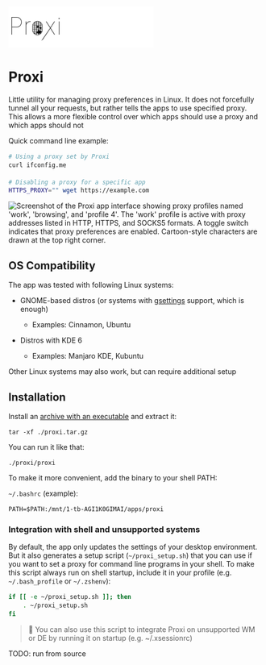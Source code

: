 ![Proxi logo](./readme-assets/logo.png)

# Proxi

Little utility for managing proxy preferences in Linux. It does not forcefully tunnel all your requests, but
rather tells the apps to use specified proxy. This allows a more flexible control over which apps should
use a proxy and which apps should not

Quick command line example:

```sh
# Using a proxy set by Proxi
curl ifconfig.me

# Disabling a proxy for a specific app
HTTPS_PROXY="" wget https://example.com
```

![Screenshot of the Proxi app interface showing proxy profiles named 'work',
'browsing', and 'profile 4'. The 'work' profile is active with proxy addresses listed
in HTTP, HTTPS, and SOCKS5 formats. A toggle switch indicates that proxy preferences are enabled.
Cartoon-style characters are drawn at the top right corner.](./readme-assets/screenshot.jpg)

## OS Compatibility

The app was tested with following Linux systems:

- GNOME-based distros (or systems with [gsettings](https://wiki.gentoo.org/wiki/Gsettings) support, which
  is enough)
    - Examples: Cinnamon, Ubuntu

- Distros with KDE 6
    - Examples: Manjaro KDE, Kubuntu

Other Linux systems may also work, but can require additional setup

## Installation

Install an [archive with an executable](https://github.com/one-with-violets-in-her-lap/proxi/releases/latest) and extract it:

```shell
tar -xf ./proxi.tar.gz
```

You can run it like that:

```shell
./proxi/proxi
```

To make it more convenient, add the binary to your shell PATH:

`~/.bashrc` (example):

```shell
PATH=$PATH:/mnt/1-tb-AGI1K0GIMAI/apps/proxi
```

### Integration with shell and unsupported systems

By default, the app only updates the settings of your desktop environment. But it also generates a setup script (`~/proxi_setup.sh`)
that you can use if you want to set a proxy for command line programs in your shell. To make this script
always run on shell startup, include it in your profile (e.g. `~/.bash_profile` or `~/.zshenv`):

```sh
if [[ -e ~/proxi_setup.sh ]]; then
    . ~/proxi_setup.sh
fi
```

> :eyes: You can also use this script to integrate Proxi on unsupported WM or DE by running it on startup (e.g. ~/.xsessionrc)

TODO: run from source
